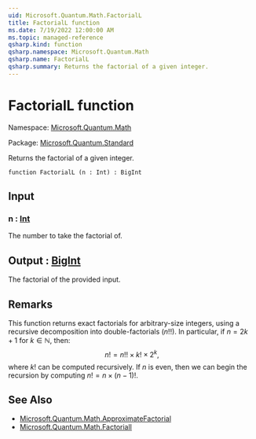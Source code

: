 ```yaml
---
uid: Microsoft.Quantum.Math.FactorialL
title: FactorialL function
ms.date: 7/19/2022 12:00:00 AM
ms.topic: managed-reference
qsharp.kind: function
qsharp.namespace: Microsoft.Quantum.Math
qsharp.name: FactorialL
qsharp.summary: Returns the factorial of a given integer.
---
```


# FactorialL function

Namespace: [Microsoft.Quantum.Math](xref:Microsoft.Quantum.Math)

Package: [Microsoft.Quantum.Standard](https://nuget.org/packages/Microsoft.Quantum.Standard)


Returns the factorial of a given integer.

```qsharp
function FactorialL (n : Int) : BigInt
```


## Input

### n : [Int](xref:microsoft.quantum.qsharp.valueliterals#int-literals)

The number to take the factorial of.



## Output : [BigInt](xref:microsoft.quantum.qsharp.valueliterals#bigint-literals)

The factorial of the provided input.

## Remarks

This function returns exact factorials for arbitrary-size integers,using a recursive decomposition into double-factorials ($n!!$).In particular, if $n = 2k + 1$ for $k \in \mathbb{N}$, then:$$n! = n!! \times k! \times 2^k,$$where $k!$ can be computed recursively. If $n$ is even, then we canbegin the recursion by computing $n! = n \times (n - 1)!$.

## See Also

- [Microsoft.Quantum.Math.ApproximateFactorial](xref:Microsoft.Quantum.Math.ApproximateFactorial)
- [Microsoft.Quantum.Math.FactorialI](xref:Microsoft.Quantum.Math.FactorialI)